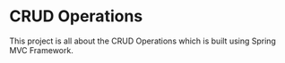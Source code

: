 # CRUD Operations
This project is all about the CRUD Operations which is built using Spring MVC Framework.
